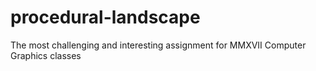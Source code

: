 # procedural-landscape
The most challenging and interesting assignment for MMXVII Computer Graphics classes
